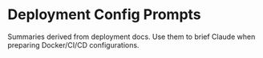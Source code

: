 # Deployment Config Prompts

Summaries derived from deployment docs. Use them to brief Claude when preparing Docker/CI/CD configurations.
